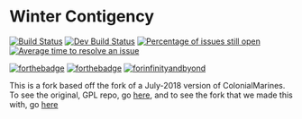  # Winter Contigency
 [![Build Status](https://travis-ci.org/Winter-Contingency/Winter-Contingency.svg?branch=master)](https://travis-ci.org/github/Winter-Contingency/Winter-Contingency)
 [![Dev Build Status](https://travis-ci.org/Winter-Contingency/Winter-Contingency.svg?branch=dev)](https://travis-ci.org/github/Winter-Contingency/Winter-Contingency) [![Percentage of issues still open](http://isitmaintained.com/badge/open/Winter-Contingency/Winter-Contingency.svg)](http://isitmaintained.com/project/Winter-Contingency/Winter-Contingency "Percentage of issues still open") [![Average time to resolve an issue](http://isitmaintained.com/badge/resolution/Winter-Contingency/Winter-Contingency.svg)](http://isitmaintained.com/project/Winter-Contingency/Winter-Contingency "Average time to resolve an issue")

 [![forthebadge](https://forthebadge.com/images/badges/built-with-resentment.svg)](https://forthebadge.com) [![forthebadge](https://forthebadge.com/images/badges/contains-technical-debt.svg)](https://forthebadge.com) [![forinfinityandbyond](https://user-images.githubusercontent.com/5211576/29499758-4efff304-85e6-11e7-8267-62919c3688a9.gif)](https://www.reddit.com/r/SS13/comments/5oplxp/what_is_the_main_problem_with_byond_as_an_engine/dclbu1a)

 This is a fork based off the fork of a July-2018 version of ColonialMarines. To see the original, GPL repo, go [here](https://github.com/MrStonedOne/cmhistory), and to see the fork that we made this with, go [here](https://github.com/tgstation/TerraGov-Marine-Corps)
 
